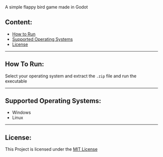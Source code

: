 A simple flappy bird game made in Godot

## Content:
- [How to Run](#how-to-run)
- [Supported Operating Systems](#supported-operating-systems)
- [License](#license)

---

## How To Run:

Select your operating system and extract the `.zip` file and run the executable

---

## Supported Operating Systems:
- Windows
- Linux

---
## License:
This Project is licensed under the [MIT License](License)
